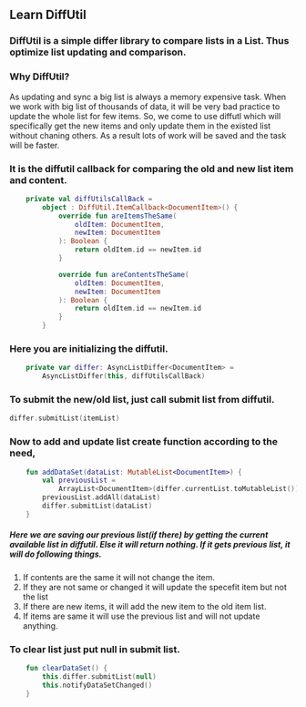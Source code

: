 ## Learn DiffUtil
### DiffUtil is a simple differ library to compare lists in a List. Thus optimize list updating and comparison.

### Why DiffUtil?
As updating and sync a big list is always a memory expensive task. When we work with big list of thousands of data, it will be very bad practice to update the whole list for few items. So, we come to use diffutl which will specifically get the new items and only update them in the existed list without chaning others. As a result lots of work will be saved and the task will be faster. 

### It is the diffutil callback for comparing the old and new list item and content. 
```kotlin
    private val diffUtilsCallBack =
        object : DiffUtil.ItemCallback<DocumentItem>() {
            override fun areItemsTheSame(
                oldItem: DocumentItem,
                newItem: DocumentItem
            ): Boolean {
                return oldItem.id == newItem.id
            }

            override fun areContentsTheSame(
                oldItem: DocumentItem,
                newItem: DocumentItem
            ): Boolean {
                return oldItem.id == newItem.id
            }
        }
```

### Here you are initializing the diffutil.
```kotlin
    private var differ: AsyncListDiffer<DocumentItem> =
        AsyncListDiffer(this, diffUtilsCallBack)
```

### To submit the new/old list, just call submit list from diffutil.
```kotlin
differ.submitList(itemList)
```
### Now to add and update list create function according to the need,
```kotlin
    fun addDataSet(dataList: MutableList<DocumentItem>) {
        val previousList =
            ArrayList<DocumentItem>(differ.currentList.toMutableList())
        previousList.addAll(dataList)
        differ.submitList(dataList)
    }
```
##### Here we are saving our previous list(if there) by getting the current available list in diffutil. Else it will return nothing. If it gets previous list, it will do following things.
1. If contents are the same it will not change the item.
2. If they are not same or changed it will update the specefit item but not the list
3. If there are new items, it will add the new item to the old item list.
4. If items are same it will use the previous list and will not update anything.
### To clear list just put null in submit list.
```kotlin
    fun clearDataSet() {
        this.differ.submitList(null)
        this.notifyDataSetChanged()
    }
```
